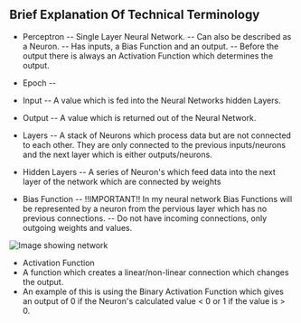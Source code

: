 ## Brief Explanation Of Technical Terminology

- Perceptron
-- Single Layer Neural Network.
-- Can also be described as a Neuron.
-- Has inputs, a Bias Function and an output.
-- Before the output there is always an Activation Function which determines the output.

- Epoch
--

- Input
-- A value which is fed into the Neural Networks hidden Layers.

- Output
-- A value which is returned out of the Neural Network.

- Layers
-- A stack of Neurons which process data but are not connected to each other. They are only connected to the previous inputs/neurons and the next layer which is either outputs/neurons.

- Hidden Layers
-- A series of Neuron's which feed data into the next layer of the network which are connected by weights

- Bias Function
-- !!IMPORTANT!! In my neural network Bias Functions will be represented by a neuron from the pervious layer which has no previous connections.
-- Do not have incoming connections, only outgoing weights and values.

![Image showing network](https://github.com/Jake-Project/Express-Neural-Network/tree/master/Diagrams/Images/Neural_Network.png "Image Showing Neural Network")

- Activation Function
 - A function which creates a linear/non-linear connection which changes the output.
 - An example of this is using the Binary Activation Function which gives an output of 0 if the Neuron's calculated value < 0 or 1 if the value is > 0.
